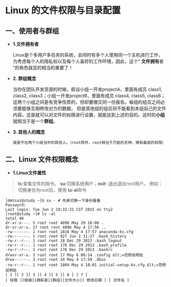 # Linux 的文件权限与目录配置
##  一、使用者与群组
- **1.文件拥有者**

     Linux是个多用户多任务的系统，会同时有多个人使用同一个主机进行工作，为考虑每个人的隐私权以及每个人喜好的工作环境，因此，这个“ **文件拥有**者 ”的角色就显的相当的重要了！

- **2. 群组概念**

     当你在团队开发资源的时候，假设小组一开发projectA，里面有成员 class1, class2, class3；小组一开发projectB，里面有成员 class4, class5, class6；这两个小组之间是有竞争性质的，但却要缴交同一份报告。每组的组员之间必须要能够互相修改对方的数据， 但是其他组的组员则不能看到本组自己的文件内容。这是就可以对文件的权限进行设置，就能达到上述的目的。这时的**小组**就相当于是一个**群组**。

- **3. 其他人的概念**

      就是不在两个小组当中的其他人。（root除外，root相当于万能的天神，拥有最高的权限）

## 二、Linux 文件权限概念
       
- **1.Linux文件属性**
> **ls**:查看文件的指令。  **su**:切换系统用户；**exit** :退出退出root用户。
     例如：切换身份为root后，使用 **la-al**命令

~~~
[dmtsai@study ~]$ su - # 先来切换一下身份看看
Password:
Last login: Tue Jun 2 19:32:31 CST 2015 on tty2
[root@study ~]# ls -al
total 48
dr-xr-x---. 5 root root 4096 May 29 16:08 .
dr-xr-xr-x. 17 root root 4096 May 4 17:56 ..
-rw-------. 1 root root 1816 May 4 17:57 anaconda-ks.cfg
-rw-------. 1 root root 927 Jun 2 11:27 .bash_history
-rw-r--r--. 1 root root 18 Dec 29 2013 .bash_logout
-rw-r--r--. 1 root root 176 Dec 29 2013 .bash_profile
-rw-r--r--. 1 root root 176 Dec 29 2013 .bashrc
drwxr-xr-x. 3 root root 17 May 6 00:14 .config &lt;=范例说明处
drwx------. 3 root root 24 May 4 17:59 .dbus
-rw-r--r--. 1 root root 1864 May 4 18:01 initial-setup-ks.cfg &lt;=范例说明处
[ 1 ][ 2 ][ 3 ][ 4 ][ 5 ][ 6 ] [ 7 ]
[ 权限 ][链接][拥有者][群组][文件大小][ 修改日期 ] [ 文件名 ]
~~~


